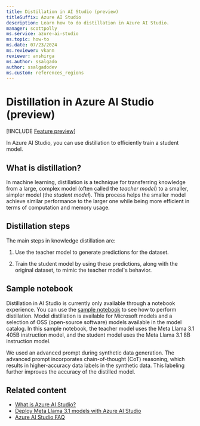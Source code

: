 ```yaml
---
title: Distillation in AI Studio (preview)
titleSuffix: Azure AI Studio
description: Learn how to do distillation in Azure AI Studio.
manager: scottpolly
ms.service: azure-ai-studio
ms.topic: how-to
ms.date: 07/23/2024
ms.reviewer: vkann
reviewer: anshirga
ms.author: ssalgado
author: ssalgadodev
ms.custom: references_regions
---
```


# Distillation in Azure AI Studio (preview)

[!INCLUDE [Feature preview](~/reusable-content/ce-skilling/azure/includes/ai-studio/includes/feature-preview.md)]

In Azure AI Studio, you can use distillation to efficiently train a student model.

## What is distillation?

In machine learning, distillation is a technique for transferring knowledge from a large, complex model (often called the *teacher model*) to a smaller, simpler model (the *student model*). This process helps the smaller model achieve similar performance to the larger one while being more efficient in terms of computation and memory usage.

## Distillation steps

The main steps in knowledge distillation are:

1. Use the teacher model to generate predictions for the dataset.

1. Train the student model by using these predictions, along with the original dataset, to mimic the teacher model's behavior.

## Sample notebook

Distillation in AI Studio is currently only available through a notebook experience. You can use the [sample notebook](https://github.com/Azure/azureml-examples/tree/main/sdk/python/foundation-models/system/distillation) to see how to perform distillation. Model distillation is available for Microsoft models and a selection of OSS (open-source software) models available in the model catalog. In this sample notebook, the teacher model uses the Meta Llama 3.1 405B instruction model, and the student model uses the Meta Llama 3.1 8B instruction model.



We used an advanced prompt during synthetic data generation. The advanced prompt incorporates chain-of-thought (CoT) reasoning, which results in higher-accuracy data labels in the synthetic data. This labeling further improves the accuracy of the distilled model.

## Related content

- [What is Azure AI Studio?](../what-is-ai-studio.md)
- [Deploy Meta Llama 3.1 models with Azure AI Studio](../how-to/deploy-models-llama.md)
- [Azure AI Studio FAQ](../faq.yml)
